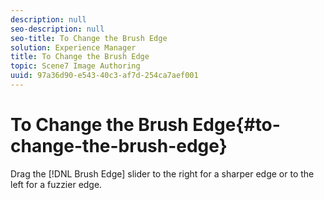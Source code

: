 ```yaml
---
description: null
seo-description: null
seo-title: To Change the Brush Edge
solution: Experience Manager
title: To Change the Brush Edge
topic: Scene7 Image Authoring
uuid: 97a36d90-e543-40c3-af7d-254ca7aef001
---
```


# To Change the Brush Edge{#to-change-the-brush-edge}

Drag the [!DNL Brush Edge] slider to the right for a sharper edge or to the left for a fuzzier edge. 
